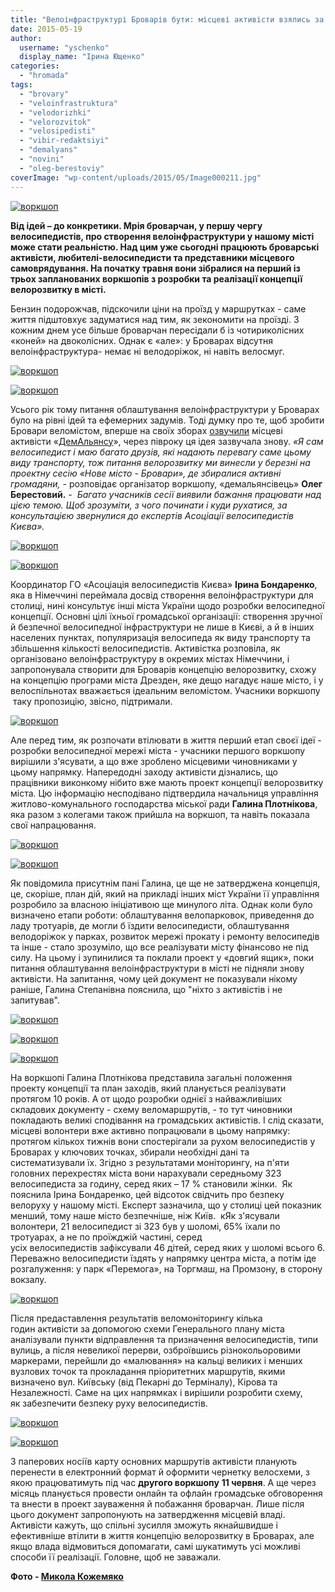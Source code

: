 ```yaml
---
title: "Велоінфраструктурі Броварів бути: місцеві активісти взялись за розробку схеми веломаршрутів"
date: 2015-05-19
author: 
  username: "yschenko"
  display_name: "Ірина Ющенко"
categories: 
  - "hromada"
tags: 
  - "brovary"
  - "veloinfrastruktura"
  - "velodorizhki"
  - "velorozvitok"
  - "velosipedisti"
  - "vibir-redaktsiyi"
  - "demalyans"
  - "novini"
  - "oleg-berestoviy"
coverImage: "wp-content/uploads/2015/05/Image000211.jpg"
---
```


[![воркшоп](https://mpz.brovary.org/wp-content/uploads/2015/05/Image00043.jpg)](https://mpz.brovary.org/wp-content/uploads/2015/05/Image00043.jpg)

**Від ідей – до конкретики. Мрія броварчан, у першу чергу велосипедистів, про створення велоінфраструктури у нашому місті може стати реальністю. Над цим уже сьогодні працюють броварські активісти, любителі-велосипедисти та представники місцевого самоврядування. На початку травня вони зібралися на перший із трьох запланованих воркшопів з розробки та реалізації концепції велорозвитку в місті.**

Бензин подорожчав, підскочили ціни на проїзд у маршрутках - саме життя підштовхує задуматися над тим, як зекономити на проїзді. З кожним днем усе більше броварчан пересідали б із чотириколісних «коней» на двоколісних. Однак є «але»: у Броварах відсутня велоінфраструктура- немає ні велодоріжок, ні навіть велосмуг.

[![воркшоп](https://mpz.brovary.org/wp-content/uploads/2015/05/Image000031.jpg)](https://mpz.brovary.org/wp-content/uploads/2015/05/Image000031.jpg)

[![воркшоп](https://mpz.brovary.org/wp-content/uploads/2015/05/Image000021.jpg)](https://mpz.brovary.org/wp-content/uploads/2015/05/Image000021.jpg)

Усього рік тому питання облаштування велоінфраструктури у Броварах було на рівні ідей та ефемерних задумів. Тоді думку про те, щоб зробити Бровари веломістом, вперше на своїх зборах [озвучили](https://mpz.brovary.org/vlada-kazhe-shho-velodorizhok-u-brovarah-nemaye-pochnemo-todi-z-veloparkovok/) місцеві активісти «[ДемАльянсу](https://www.facebook.com/demalliancebrovary)», через півроку ця ідея зазвучала знову. _«Я сам велосипедист і маю багато друзів, які надають перевагу саме цьому виду транспорту, тож питання велорозвитку ми винесли у березні на проектну сесію «Нове місто - Бровари», де збиралися активні громадяни,_ \- розповідає організатор воркшопу, «демальянсівець» **Олег Берестовий.** _-  Багато учасників сесії виявили бажання працювати над цією темою. Щоб зрозуміти, з чого починати і куди рухатися, за консультацією звернулися до експертів Асоціації велосипедистів Києва»._

[![воркшоп](https://mpz.brovary.org/wp-content/uploads/2015/05/Image000091.jpg)](https://mpz.brovary.org/wp-content/uploads/2015/05/Image000091.jpg)

[![воркшоп](https://mpz.brovary.org/wp-content/uploads/2015/05/Image00042.jpg)](https://mpz.brovary.org/wp-content/uploads/2015/05/Image00042.jpg)

Координатор ГО «Асоціація велосипедистів Києва» **Ірина Бондаренко**, яка в Німеччині переймала досвід створення велоінфраструктури для столиці, нині консультує інші міста України щодо розробки велосипедної концепції. Основні цілі їхньої громадської організації: створення зручної й безпечної велосипедної інфраструктури не лише в Києві, а й в інших населених пунктах, популяризація велосипеда як виду транспорту та збільшення кількості велосипедистів. Активістка розповіла, як організовано велоінфраструктуру в окремих містах Німеччини, і запропонувала створити для Броварів концепцію велорозвитку, схожу на концепцію програми міста Дрезден, яке дещо нагадує наше місто, і у велоспільнотах вважається ідеальним веломістом. Учасники воркшопу  таку пропозицію, звісно, підтримали.

[![воркшоп](https://mpz.brovary.org/wp-content/uploads/2015/05/Image00048.jpg)](https://mpz.brovary.org/wp-content/uploads/2015/05/Image00048.jpg)

Але перед тим, як розпочати втілювати в життя перший етап своєї ідеї - розробки велосипедної мережі міста - учасники першого воркшопу вирішили з'ясувати, а що вже зроблено місцевими чиновниками у цьому напрямку. Напередодні заходу активісти дізнались, що працівники виконкому нібито вже мають проект концепції велорозвитку міста. Цю інформацію несподівано підтвердила начальниця управління житлово-комунального господарства міської ради **Галина Плотнікова**, яка разом з колегами також прийшла на воркшоп, та навіть показала свої напрацювання.

[![воркшоп](https://mpz.brovary.org/wp-content/uploads/2015/05/Image00047.jpg)](https://mpz.brovary.org/wp-content/uploads/2015/05/Image00047.jpg)

[![воркшоп](https://mpz.brovary.org/wp-content/uploads/2015/05/Image00037.jpg)](https://mpz.brovary.org/wp-content/uploads/2015/05/Image00037.jpg)

Як повідомила присутнім пані Галина, це ще не затверджена концепція, це, скоріше, план дій, який на прикладі інших міст України її управління розробило за власною ініціативою ще минулого літа. Однак коли було визначено етапи роботи: облаштування велопарковок, приведення до ладу тротуарів, де могли б їздити велосипедисти, облаштування велодоріжок у парках, розвиток мережі прокату і ремонту велосипедів та інше - стало зрозуміло, що все реалізувати місту фінансово не під силу. На цьому і зупинилися та поклали проект у «довгий ящик», поки питання облаштування велоінфраструктури в місті не підняли знову активісти. На запитання, чому цей документ не показували нікому раніше, Галина Степанівна пояснила, що "ніхто з активістів і не запитував".

[![воркшоп](https://mpz.brovary.org/wp-content/uploads/2015/05/Image00046.jpg)](https://mpz.brovary.org/wp-content/uploads/2015/05/Image00046.jpg)

[![воркшоп](https://mpz.brovary.org/wp-content/uploads/2015/05/Image00044.jpg)](https://mpz.brovary.org/wp-content/uploads/2015/05/Image00044.jpg)

[![воркшоп](https://mpz.brovary.org/wp-content/uploads/2015/05/Image000191.jpg)](https://mpz.brovary.org/wp-content/uploads/2015/05/Image000191.jpg)

На воркшопі Галина Плотнікова представила загальні положення проекту концепції та план заходів, який планується реалізувати протягом 10 років. А от щодо розробки однієї з найважливіших складових документу - схему веломаршрутів, - то тут чиновники покладають великі сподівання на громадських активістів. І слід сказати, місцеві волонтери вже активно попрацювали в цьому напрямку: протягом кількох тижнів вони спостерігали за рухом велосипедистів у Броварах у ключових точках, збирали необхідні дані та систематизували їх. Згідно з результатами моніторингу, на п'яти головних перехрестях міста вони нарахували середньому 323 велосипедиста за годину, серед яких – 17 % становили жінки.  Як пояснила Ірина Бондаренко, цей відсоток свідчить про безпеку велоруху у нашому місті. Експерт зазначила, що у столиці цей показник менший, тому наше місто безпечніше, ніж Київ.  кЯк з'ясували волонтери, 21 велосипедист зі 323 був у шоломі, 65% їхали по тротуарах, а не по проїжджій частині, серед усіх велосипедистів зафіксували 46 дітей, серед яких у шоломі всього 6. Переважно велосипедисти їздять у напрямку центра міста, а потім іде розгалуження: у парк «Перемога», на Торгмаш, на Промзону, в сторону вокзалу.

[![воркшоп](https://mpz.brovary.org/wp-content/uploads/2015/05/Image000461.jpg)](https://mpz.brovary.org/wp-content/uploads/2015/05/Image000461.jpg)

Після предаставлення результатів веломоніторингу кілька годин активісти за допомогою схеми Генерального плану міста аналізували пункти відправлення та призначення велосипедистів, типи вулиць, а після невеликої перерви, озброївшись різнокольоровими маркерами, перейшли до «малювання» на кальці великих і менших вузлових точок та прокладання пріоритетних маршрутів, якими визначено вул. Київську (від Пекарні до Терміналу), Кірова та Незалежності. Саме на цих напрямках і вирішили розробити схему, як забезпечити безпеку руху велосипедистів.

[![воркшоп](https://mpz.brovary.org/wp-content/uploads/2015/05/Image00043.jpg)](https://mpz.brovary.org/wp-content/uploads/2015/05/Image00043.jpg)

[![воркшоп](https://mpz.brovary.org/wp-content/uploads/2015/05/Image00041.jpg)](https://mpz.brovary.org/wp-content/uploads/2015/05/Image00041.jpg)

З паперових носіїв карту основних маршрутів активісти планують перенести в електронний формат й оформити чернетку велосхеми, з якою працюватимуть під час **другого воркшопу** **11 червня**. А ще через місяць планується провести онлайн та офлайн громадське обговорення та внести в проект зауваження й побажання броварчан. Лише після цього документ запропонують на затвердження місцевій владі. Активісти кажуть, що спільні зусилля зможуть якнайшвидше і ефективніше втілити в життя концепцію велорозвитку в Броварах, але якщо влада відмовиться допомагати, самі шукатимуть усі можливі способи її реалізації. Головне, щоб не заважали.

**Фото - [Микола Кожемяко](https://fotokray.com.ua/)**
